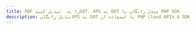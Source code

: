 ---title: PDF را به  تبدیل کنیدDOT، XPS به DOT مبدل رایگان یا PHP SDKdescription: تبدیل رایگانXPS به DOT با استفاده از PHP Cloud APIs & SDK همچنین اسناد PDF را در Cloud ایجاد، ویرایش و رندر کنید.---